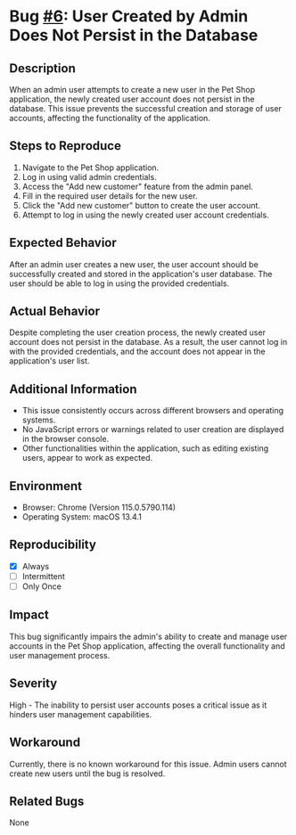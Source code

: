 # Bug [#6](https://github.com/amosnjoroge/buckhill-qa-automation-eng-task/issues/22): User Created by Admin Does Not Persist in the Database

## Description

When an admin user attempts to create a new user in the Pet Shop application, the newly created user account does not persist in the database. This issue prevents the successful creation and storage of user accounts, affecting the functionality of the application.

## Steps to Reproduce

1. Navigate to the Pet Shop application.
2. Log in using valid admin credentials.
3. Access the "Add new customer" feature from the admin panel.
4. Fill in the required user details for the new user.
5. Click the "Add new customer" button to create the user account.
6. Attempt to log in using the newly created user account credentials.

## Expected Behavior

After an admin user creates a new user, the user account should be successfully created and stored in the application's user database. The user should be able to log in using the provided credentials.

## Actual Behavior

Despite completing the user creation process, the newly created user account does not persist in the database. As a result, the user cannot log in with the provided credentials, and the account does not appear in the application's user list.

## Additional Information

- This issue consistently occurs across different browsers and operating systems.
- No JavaScript errors or warnings related to user creation are displayed in the browser console.
- Other functionalities within the application, such as editing existing users, appear to work as expected.

## Environment

- Browser: Chrome (Version 115.0.5790.114)
- Operating System: macOS 13.4.1

## Reproducibility

- [x] Always
- [ ] Intermittent
- [ ] Only Once

## Impact

This bug significantly impairs the admin's ability to create and manage user accounts in the Pet Shop application, affecting the overall functionality and user management process.

## Severity

High - The inability to persist user accounts poses a critical issue as it hinders user management capabilities.

## Workaround

Currently, there is no known workaround for this issue. Admin users cannot create new users until the bug is resolved.

## Related Bugs

None
